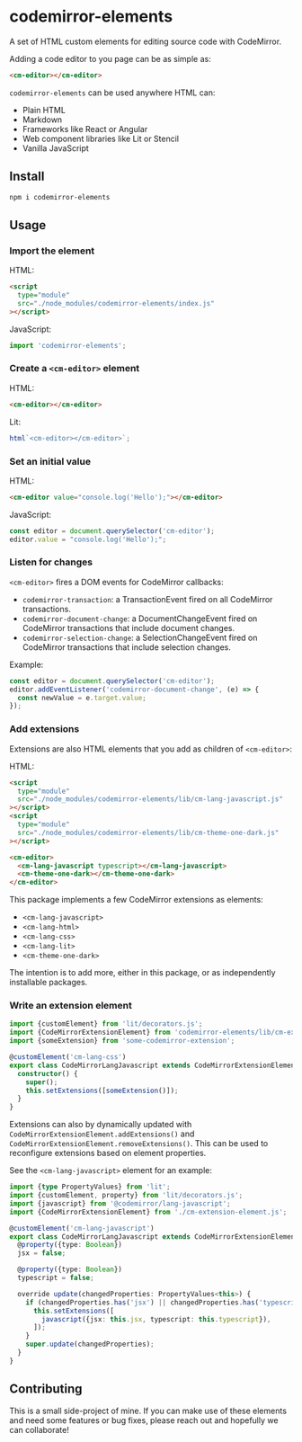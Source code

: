 # codemirror-elements

A set of HTML custom elements for editing source code with CodeMirror.

Adding a code editor to you page can be as simple as:

```html
<cm-editor></cm-editor>
```

`codemirror-elements` can be used anywhere HTML can:

- Plain HTML
- Markdown
- Frameworks like React or Angular
- Web component libraries like Lit or Stencil
- Vanilla JavaScript

## Install

```bash
npm i codemirror-elements
```

## Usage

### Import the element

HTML:

```html
<script
  type="module"
  src="./node_modules/codemirror-elements/index.js"
></script>
```

JavaScript:

```js
import 'codemirror-elements';
```

### Create a `<cm-editor>` element

HTML:

```html
<cm-editor></cm-editor>
```

Lit:

```js
html`<cm-editor></cm-editor>`;
```

### Set an initial value

HTML:

```html
<cm-editor value="console.log('Hello');"></cm-editor>
```

JavaScript:

```js
const editor = document.querySelector('cm-editor');
editor.value = "console.log('Hello');";
```

### Listen for changes

`<cm-editor>` fires a DOM events for CodeMirror callbacks:

- `codemirror-transaction`: a TransactionEvent fired on all CodeMirror
  transactions.
- `codemirror-document-change`: a DocumentChangeEvent fired on CodeMirror
  transactions that include document changes.
- `codemirror-selection-change`: a SelectionChangeEvent fired on CodeMirror
  transactions that include selection changes.

Example:

```js
const editor = document.querySelector('cm-editor');
editor.addEventListener('codemirror-document-change', (e) => {
  const newValue = e.target.value;
});
```

### Add extensions

Extensions are also HTML elements that you add as children of `<cm-editor>`:

HTML:

```html
<script
  type="module"
  src="./node_modules/codemirror-elements/lib/cm-lang-javascript.js"
></script>
<script
  type="module"
  src="./node_modules/codemirror-elements/lib/cm-theme-one-dark.js"
></script>

<cm-editor>
  <cm-lang-javascript typescript></cm-lang-javascript>
  <cm-theme-one-dark></cm-theme-one-dark>
</cm-editor>
```

This package implements a few CodeMirror extensions as elements:

- `<cm-lang-javascript>`
- `<cm-lang-html>`
- `<cm-lang-css>`
- `<cm-lang-lit>`
- `<cm-theme-one-dark>`

The intention is to add more, either in this package, or as independently
installable packages.

### Write an extension element

```ts
import {customElement} from 'lit/decorators.js';
import {CodeMirrorExtensionElement} from 'codemirror-elements/lib/cm-extension-element.js';
import {someExtension} from 'some-codemirror-extension';

@customElement('cm-lang-css')
export class CodeMirrorLangJavascript extends CodeMirrorExtensionElement {
  constructor() {
    super();
    this.setExtensions([someExtension()]);
  }
}
```

Extensions can also by dynamically updated with
`CodeMirrorExtensionElement.addExtensions()` and
`CodeMirrorExtensionElement.removeExtensions()`. This can be used to reconfigure
extensions based on element properties.

See the `<cm-lang-javascript>` element for an example:

```ts
import {type PropertyValues} from 'lit';
import {customElement, property} from 'lit/decorators.js';
import {javascript} from '@codemirror/lang-javascript';
import {CodeMirrorExtensionElement} from './cm-extension-element.js';

@customElement('cm-lang-javascript')
export class CodeMirrorLangJavascript extends CodeMirrorExtensionElement {
  @property({type: Boolean})
  jsx = false;

  @property({type: Boolean})
  typescript = false;

  override update(changedProperties: PropertyValues<this>) {
    if (changedProperties.has('jsx') || changedProperties.has('typescript')) {
      this.setExtensions([
        javascript({jsx: this.jsx, typescript: this.typescript}),
      ]);
    }
    super.update(changedProperties);
  }
}
```

## Contributing

This is a small side-project of mine. If you can make use of these elements and
need some features or bug fixes, please reach out and hopefully we can
collaborate!
